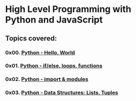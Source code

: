 # High Level Programming with Python and JavaScript

## Topics covered:
### 0x00. [Python - Hello, World](https://github.com/GideonBature/alx-higher_level_programming/tree/main/0x00-python-hello_world)
### 0x01. [Python - if/else, loops, functions](https://github.com/GideonBature/alx-higher_level_programming/tree/main/0x01-python-if_else_loops_functions)
### 0x02. [Python - import & modules](https://github.com/GideonBature/alx-higher_level_programming/tree/main/0x01-python-import_modules)
### 0x03. [Python - Data Structures: Lists, Tuples](https://github.com/GideonBature/alx-higher_level_programming/tree/main/0x03-python-data_structures)
